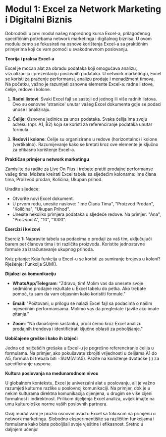 # **Modul 1: Excel za Network Marketing i Digitalni Biznis**

Dobrodošli u prvi modul našeg naprednog kursa Excel-a, prilagođenog specifičnim potrebama network marketinga i digitalnog biznisa. U ovom modulu ćemo se fokusirati na osnove korištenja Excel-a sa praktičnim primjerima koji će vam pomoći u svakodnevnom poslovanju.

**Teorija i praksa Excel-a**

Excel je moćan alat za obradu podataka koji omogućava analizu, vizualizaciju i prezentaciju poslovnih podataka. U network marketingu, Excel se koristi za praćenje performansi, analizu prodaje i menadžment timova. Na početku, važno je razumjeti osnovne elemente Excel-a: radne listove, ćelije, redove i kolone.

1. **Radni listovi**: Svaki Excel fajl se sastoji od jednog ili više radnih listova. Ovo su osnovne 'stranice' unutar vašeg Excel dokumenta gdje se podaci unose i analiziraju.
   
2. **Ćelije**: Osnovne jedinice za unos podataka. Svaka ćelija ima svoju adresu (npr. A1, B2) koja se koristi za referenciranje podataka unutar formula.

3. **Redovi i kolone**: Ćelije su organizirane u redove (horizontalno) i kolone (vertikalno). Razumijevanje kako se kretati kroz ove elemente je ključno za efikasno korištenje Excel-a.

**Praktičan primjer u network marketingu**

Zamislite da radite za Live On Plus i trebate pratiti prodajne performanse vašeg tima. Možete kreirati Excel tabelu sa sljedećim kolonama: Ime člana tima, Proizvod prodan, Količina, Ukupan prihod. 

Uradite sljedeće:

- Otvorite novi Excel dokument.
- U prvom redu, unesite naslove: "Ime Člana Tima", "Proizvod Prodan", "Količina", "Ukupan Prihod".
- Unesite nekoliko primjera podataka u sljedeće redove. Na primjer: "Ana", "Proizvod A", "10", "1000".

**Esercizi i kvizovi**

Eserciz 1: Napravite tabelu sa podacima o prodaji za vaš tim, uključujući barem pet članova tima i tri različita proizvoda. Koristite jednostavne formule za izračunavanje ukupnog prihoda.

Kviz pitanje: Koja funkcija u Excel-u se koristi za sumiranje brojeva u koloni?
Rješenje: Funkcija SUM().

**Dijalozi za komunikaciju**

- **WhatsApp/Telegram**: "Zdravo, tim! Molim vas da unesete svoje sedmične prodajne rezultate u Excel tabelu do petka. Ako trebate pomoć, tu sam da vam objasnim kako koristiti formule."
  
- **Email**: "Poštovani, u prilogu se nalazi Excel fajl sa podacima o našim mjesečnim performansama. Molimo vas da pregledate i javite ako imate pitanja."

- **Zoom**: "Na današnjem sastanku, proći ćemo kroz Excel analizu prodajnih trendova i identificirati ključne oblasti za poboljšanje."

**Uobičajene greške i kako ih izbjeći**

Jedna od najčešćih grešaka u Excel-u je pogrešno referenciranje ćelija u formulama. Na primjer, ako pokušavate zbrojiti vrijednosti u ćelijama A1 do A5, formula bi trebala biti =SUM(A1:A5). Pazite na korištenje dvotačke (:) za specificiranje raspona.

**Kultura poslovanja na međunarodnom nivou**

U globalnom kontekstu, Excel je univerzalni alat u poslovanju, ali je važno razumjeti kulturne razlike u poslovnoj komunikaciji. Na primjer, dok je u nekim kulturama direktna komunikacija cijenjena, u drugim se više cijeni formalnost i indirektnost. Prilikom dijeljenja Excel analiza, uvijek imajte na umu kulturološke norme vaših poslovnih partnera.

Ovaj modul vam je pružio osnovni uvod u Excel sa fokusom na primjenu u network marketingu. Slobodno eksperimentišite sa različitim funkcijama i formulama kako biste poboljšali svoje vještine i efikasnost. Sretno u daljnjem učenju!
